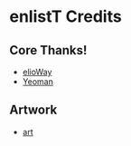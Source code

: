 # enlistT Credits

## Core Thanks!

- [elioWay](https://elioway.gitlab.io)
- [Yeoman](http://yeoman.io/)

## Artwork

- [art](https://commons.wikimedia.org/)
